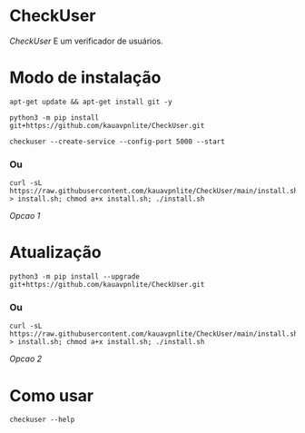 # CheckUser

*CheckUser* E um verificador de usuários.

# Modo de instalação
```
apt-get update && apt-get install git -y
```
```
python3 -m pip install git+https://github.com/kauavpnlite/CheckUser.git
```
```
checkuser --create-service --config-port 5000 --start
```

### Ou
```
curl -sL https://raw.githubusercontent.com/kauavpnlite/CheckUser/main/install.sh > install.sh; chmod a+x install.sh; ./install.sh
```
 *Opcao 1*

# Atualização
```
python3 -m pip install --upgrade git+https://github.com/kauavpnlite/CheckUser.git
```

### Ou
```
curl -sL https://raw.githubusercontent.com/kauavpnlite/CheckUser/main/install.sh > install.sh; chmod a+x install.sh; ./install.sh
```
 *Opcao 2*

# Como usar
```
checkuser --help
```
